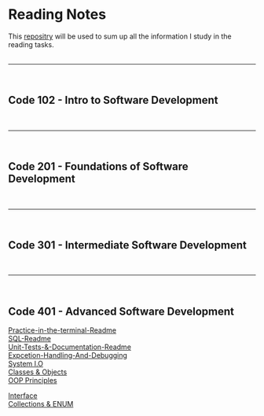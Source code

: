 # Reading Notes

This [repositry](https://github.com/shadilios/reading-notes) will be used to sum up all the information I study in the reading tasks.  
<br><hr><br>

## Code 102 - Intro to Software Development
<br><hr><br>
## Code 201 - Foundations of Software Development
<br><hr><br>
## Code 301 - Intermediate Software Development
<br><hr><br>
## Code 401 - Advanced Software Development

[Practice-in-the-terminal-Readme](https://github.com/shadilios/reading-notes/blob/main/Practice%20in%20the%20Terminal.md)  
[SQL-Readme](https://github.com/shadilios/reading-notes/blob/main/SQL.md)  
[Unit-Tests-&-Documentation-Readme](https://github.com/shadilios/reading-notes/blob/main/Unit%20Tests%20%26%20Documentation.md)  
[Expcetion-Handling-And-Debugging](https://github.com/shadilios/reading-notes/blob/main/Exception-Handling-And-Debugging.md)  
[System I.O](https://github.com/shadilios/reading-notes/blob/main/System-IO.md)  
[Classes & Objects](https://github.com/shadilios/reading-notes/blob/main/Classes%20%26%20Objects.md)  
[OOP Principles](https://github.com/shadilios/reading-notes/blob/main/OOP%20Principles.md)  
  
[Interface](https://github.com/shadilios/reading-notes/blob/main/Interface.md)  
[Collections & ENUM](https://github.com/shadilios/reading-notes/blob/main/Collections%20&%20Enums.md)  


